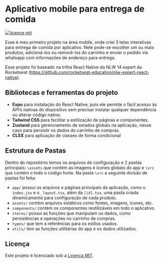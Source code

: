 # Aplicativo mobile para entrega de comida

[![licence mit](https://img.shields.io/badge/licence-MIT-blue.svg)](./LICENSE)

Esse é meu primeiro projeto na área mobile, onde criei 3 telas interativas para entrega de comida por aplicativo. Nele pode-se escolher um ou mais produtos, adicioná-los ou removê-los do carrinho e enviar o pedido via whatsapp com informações de endereço para entrega.

Esse projeto foi baseado na trilha React Native da NLW 14 expert da Rocketseat (https://github.com/rocketseat-education/nlw-expert-react-native).

## Bibliotecas e ferramentas do projeto

- **Expo** para instalação do React Native, pois ele permite o fácil acesso às API’s nativas do dispositivo sem precisar instalar qualquer dependência ou alterar código nativo.
- **Tailwind CSS** para facilitar a estilização de páginas e componentes.
- **Zustand** para gerenciamento de estados globais na aplicação, nesse caso para persistir os dados do carrinho de compras.
- **CLSX** para aplicação de classes de forma condicional

## Estrutura de Pastas

Dentro do repositório temos os arquivos de configuração e 2 pastas principais: `\assets` que contém as imagens e ícones globais do app e `\src` que contém o todo o código fonte.
Na pasta `\src` a seguinte divisão de pastas foi feita:

- `app/` possui os arquivos e páginas principais da aplicação, como o `index.jsx` e o `_layout.tsx`, além da `[id].tsx`, uma pasta criada dinamicamente para configuração de cada produto.
- `assets/` contém arquivos estáticos como fontes, imagens, ícones, etc.
- `components/` contém os componentes reutilizáveis em todo o aplicativo.
- `stores/` possui as funções que manipulam os dados, como persistências e operações no carrinho de compras.
- `types/` que tem a referências para os estilos usados.
- `utils/` tem as funções utilitárias do app e os dados utilizados.

## Licença

Este projeto é licenciado sob a [Licença MIT](LICENSE).
